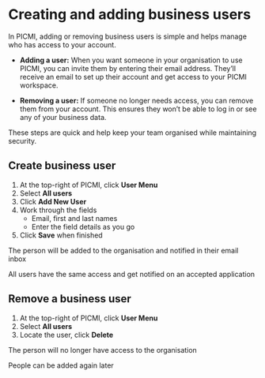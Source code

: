 # Creating and adding business users

In PICMI, adding or removing business users is simple and helps manage who has access to your account.

- **Adding a user:** When you want someone in your organisation to use PICMI, you can invite them by entering their email address. They’ll receive an email to set up their account and get access to your PICMI workspace.

- **Removing a user:** If someone no longer needs access, you can remove them from your account. This ensures they won’t be able to log in or see any of your business data.

These steps are quick and help keep your team organised while maintaining security.

<instructions>

## Create business user

1. At the top-right of PICMI, click <span class="mdi mdi-account-circle-outline"></span> **User Menu**
2. Select **All users**
3. Click <span class="mdi mdi-plus">**Add New User**</span>  
3. Work through the fields
    * Email, first and last names
    * Enter the field details as you go
4. Click **Save** when finished

The person will be added to the organisation and notified in their email inbox

<prompt>

All users have the same access and get notified on an accepted application

</prompt>

</instructions>

<instructions>

## Remove a business user

1. At the top-right of PICMI, click <span class="mdi mdi-account-circle-outline"></span> **User Menu**
2. Select **All users**
3. Locate the user, click **Delete**

The person will no longer have access to the organisation

<prompt>

People can be added again later

</prompt>

</instructions>

